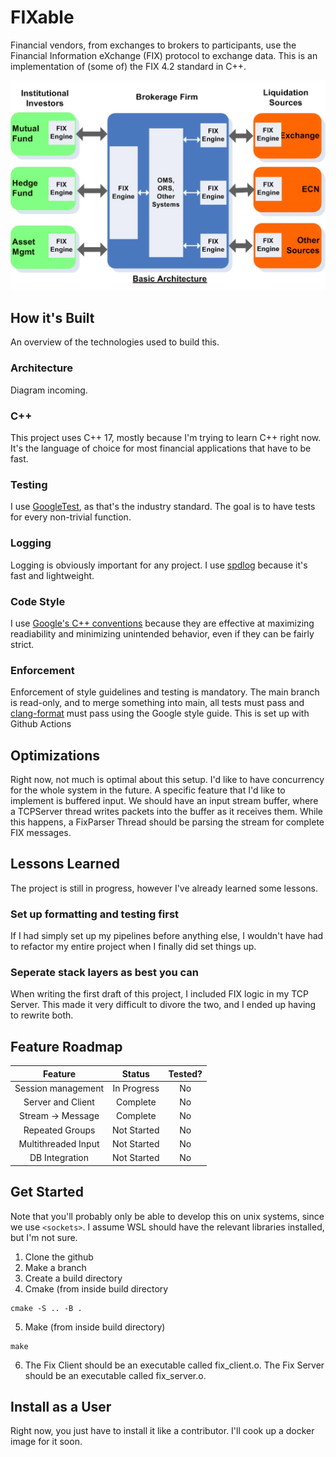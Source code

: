 # FIXable
Financial vendors, from exchanges to brokers to participants, use the Financial Information eXchange (FIX) protocol to exchange data. This is an implementation of (some of) the FIX 4.2 standard in C++.

![image](assets/usage-diagram.png)

## How it's Built
An overview of the technologies used to build this.

### Architecture
Diagram incoming.

### C++
This project uses C++ 17, mostly because I'm trying to learn C++ right now. It's the language of choice for most financial applications that have to be fast.

### Testing
I use [GoogleTest](https://github.com/google/googletest), as that's the industry standard. The goal is to have tests for every non-trivial function.

### Logging
Logging is obviously important for any project. I use [spdlog](https://github.com/gabime/spdlog) because it's fast and lightweight.

### Code Style
I use [Google's C++ conventions](https://google.github.io/styleguide/cppguide.html) because they are effective at maximizing readiability and minimizing unintended behavior, even if they can be fairly strict.

### Enforcement
Enforcement of style guidelines and testing is mandatory. The main branch is read-only, and to merge something into main, all tests must pass and [clang-format](https://clang.llvm.org/docs/ClangFormat.html) must pass using the Google style guide. This is set up with Github Actions

## Optimizations
Right now, not much is optimal about this setup. I'd like to have concurrency for the whole system in the future. A specific feature that I'd like to implement is buffered input. We should have an input stream buffer, where a TCPServer thread writes packets into the buffer as it receives them. While this happens, a FixParser Thread should be parsing the stream for complete FIX messages.

## Lessons Learned
The project is still in progress, however I've already learned some lessons.

### Set up formatting and testing first
If I had simply set up my pipelines before anything else, I wouldn't have had to refactor my entire project when I finally did set things up.

### Seperate stack layers as best you can
When writing the first draft of this project, I included FIX logic in my TCP Server. This made it very difficult to divore the two, and I ended up having to rewrite both.

## Feature Roadmap
| Feature            | Status      | Tested? |
| :----------------: | :---------: | :-----: |
| Session management | In Progress | No      |
| Server and Client  | Complete    | No      |
| Stream -> Message  | Complete    | No      |
| Repeated Groups    | Not Started | No      |
| Multithreaded Input| Not Started | No      |
| DB Integration     | Not Started | No      |

## Get Started
Note that you'll probably only be able to develop this on unix systems, since we use ```<sockets>```. I assume WSL should have the relevant libraries installed, but I'm not sure.

1. Clone the github
2. Make a branch
3. Create a build directory
4. Cmake (from inside build directory
```
cmake -S .. -B .
```
5. Make (from inside build directory)
```
make
```
6. The Fix Client should be an executable called fix_client.o. The Fix Server should be an executable called fix_server.o. 

## Install as a User
Right now, you just have to install it like a contributor. I'll cook up a docker image for it soon.
